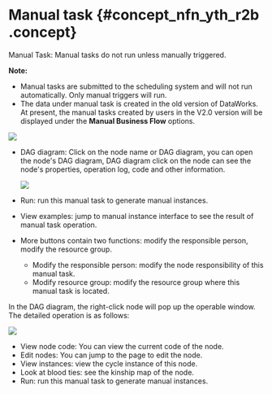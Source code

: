 # Manual task {#concept_nfn_yth_r2b .concept}

Manual Task: Manual tasks do not run unless manually triggered.

**Note:** 

-   Manual tasks are submitted to the scheduling system and will not run automatically. Only manual triggers will run.
-   The data under manual task is created in the old version of DataWorks. At present, the manual tasks created by users in the V2.0 version will be displayed under the **Manual Business Flow** options.

![](http://static-aliyun-doc.oss-cn-hangzhou.aliyuncs.com/assets/img/16356/15411242988770_en-US.jpg)

-   DAG diagram: Click on the node name or DAG diagram, you can open the node's DAG diagram, DAG diagram click on the node can see the node's properties, operation log, code and other information.

    ![](http://static-aliyun-doc.oss-cn-hangzhou.aliyuncs.com/assets/img/16356/15411242988771_en-US.jpg)

-   Run: run this manual task to generate manual instances.
-   View examples: jump to manual instance interface to see the result of manual task operation.
-   More buttons contain two functions: modify the responsible person, modify the resource group.
    -   Modify the responsible person: modify the node responsibility of this manual task.
    -   Modify resource group: modify the resource group where this manual task is located.

In the DAG diagram, the right-click node will pop up the operable window. The detailed operation is as follows:

![](http://static-aliyun-doc.oss-cn-hangzhou.aliyuncs.com/assets/img/16356/15411242988772_en-US.jpg)

-   View node code: You can view the current code of the node.
-   Edit nodes: You can jump to the page to edit the node.
-   View instances: view the cycle instance of this node.
-   Look at blood ties: see the kinship map of the node.
-   Run: run this manual task to generate manual instances.

